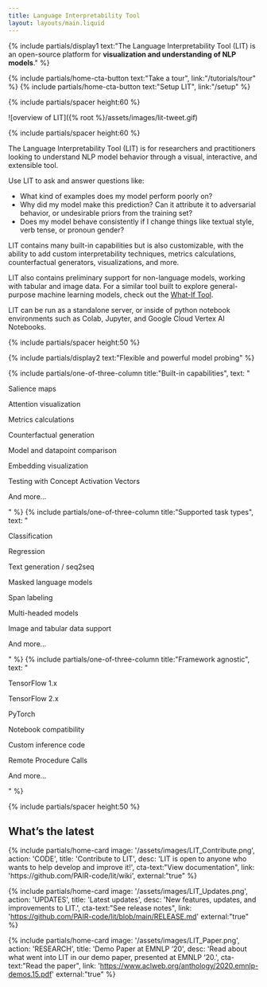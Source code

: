 ```yaml
---
title: Language Interpretability Tool
layout: layouts/main.liquid
---
```


<div class="mdl-cell--8-col mdl-cell--12-col-tablet mdl-cell--8-col-phone">

{% include partials/display1 text:"The Language Interpretability Tool (LIT) is an open-source platform for <strong>visualization and understanding of NLP models</strong>." %}

{% include partials/home-cta-button text:"Take a tour", link:"/tutorials/tour" %}
{% include partials/home-cta-button text:"Setup LIT", link:"/setup" %}

{% include partials/spacer height:60 %}

</div>

![overview of LIT]({% root %}/assets/images/lit-tweet.gif)

{% include partials/spacer height:60 %}

<div class="mdl-cell--8-col mdl-cell--12-col-tablet mdl-cell--8-col-phone">

The Language Interpretability Tool (LIT) is for researchers and practitioners looking to understand NLP model behavior through a visual, interactive, and extensible tool.  

Use LIT to ask and answer questions like:
- What kind of examples does my model perform poorly on?
- Why did my model make this prediction? Can it attribute it to adversarial behavior, or undesirable priors from the training set?
- Does my model behave consistently if I change things like textual style, verb tense, or pronoun gender?

LIT contains many built-in capabilities but is also customizable, with the ability to add custom interpretability techniques, metrics calculations, counterfactual generators, visualizations, and more.

LIT also contains preliminary support for non-language models, working with tabular and image data. For a similar tool built to explore general-purpose machine learning models, check out the [What-If Tool](https://whatif-tool.dev).

LIT can be run as a standalone server, or inside of python notebook environments such as Colab, Jupyter, and Google Cloud Vertex AI Notebooks.
</div>

{% include partials/spacer height:50 %}

{% include partials/display2 text:"Flexible and powerful model probing" %}

<div class="mdl-grid no-padding">

{% include partials/one-of-three-column title:"Built-in capabilities", text: "

Salience maps

Attention visualization

Metrics calculations

Counterfactual generation

Model and datapoint comparison

Embedding visualization

Testing with Concept Activation Vectors

And more...

" %}
{% include partials/one-of-three-column title:"Supported task types", text: "

Classification

Regression

Text generation / seq2seq

Masked language models

Span labeling

Multi-headed models

Image and tabular data support

And more...

" %}
{% include partials/one-of-three-column title:"Framework agnostic", text: "

TensorFlow 1.x

TensorFlow 2.x

PyTorch

Notebook compatibility

Custom inference code

Remote Procedure Calls

And more...

" %}

</div>

{% include partials/spacer height:50 %}

## What’s the latest

<div class="mdl-grid no-padding">
  {% include partials/home-card image: '/assets/images/LIT_Contribute.png', action: 'CODE', 
  title: 'Contribute to LIT', desc: 'LIT is open to anyone who wants to help develop and improve it!', 
  cta-text:"View documentation", link: 'https://github.com/PAIR-code/lit/wiki', external:"true" %}
  
  {% include partials/home-card image: '/assets/images/LIT_Updates.png', action: 'UPDATES', 
  title: 'Latest updates', desc: 'New features, updates, and improvements to LIT.', 
  cta-text:"See release notes", link: 'https://github.com/PAIR-code/lit/blob/main/RELEASE.md' external:"true" %}

  {% include partials/home-card image: '/assets/images/LIT_Paper.png', action: 'RESEARCH', 
  title: 'Demo Paper at EMNLP ‘20', desc: 'Read about what went into LIT in our demo paper, presented at EMNLP ‘20.', 
  cta-text:"Read the paper", link: 'https://www.aclweb.org/anthology/2020.emnlp-demos.15.pdf' external:"true" %}

</div>
